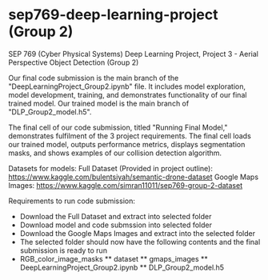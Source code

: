 # sep769-deep-learning-project (Group 2)
SEP 769 (Cyber Physical Systems) Deep Learning Project, Project 3 - Aerial Perspective Object Detection (Group 2)

Our final code submission is the main branch of the "DeepLearningProject_Group2.ipynb" file. It includes model exploration, model development, training, and demonstrates functionality of our final trained model. Our trained model is the main branch of "DLP_Group2_model.h5".

The final cell of our code submission, titled "Running Final Model," demonstrates fulfilment of the 3 project requirements. The final cell loads our trained model, outputs performance metrics, displays segmentation masks, and shows examples of our collision detection algorithm.


Datasets for models:
Full Dataset (Provided in project outline): https://www.kaggle.com/bulentsiyah/semantic-drone-dataset
Google Maps Images: https://www.kaggle.com/simran11011/sep769-group-2-dataset


Requirements to run code submission:
* Download the Full Dataset and extract into selected folder
* Download model and code submssion into selected folder
* Download the Google Maps Images and extract into the selected folder
* The selected folder should now have the following contents and the final submission is ready to run
* RGB_color_image_masks
** dataset
** gmaps_images
** DeepLearningProject_Group2.ipynb
** DLP_Group2_model.h5
